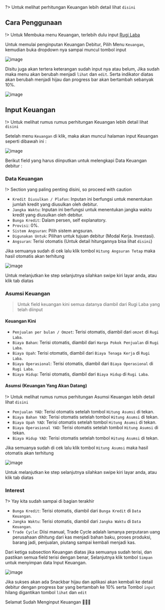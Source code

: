 ?> Untuk melihat perhitungan Keuangan lebih detail lihat `disini`

## Cara Penggunaan

!> Untuk Membuka menu Keuangan, terlebih dulu input [Rugi Laba](rugi_laba.md)

Untuk memulai penginputan Keuangan Debitur, Pilih Menu `Keuangan`, kemudian buka dropdown nya sampai muncul tombol input 

![image](https://user-images.githubusercontent.com/45744788/199882239-f823fd59-a007-42cf-8a01-25fba8887dc6.png)

Disitu juga akan tertera keterangan sudah input nya atau belum, Jika sudah maka menu akan berubah menjadi `lihat` dan `edit`.
Serta indikator diatas akan berubah menjadi hijau dan progress bar akan bertambah sebanyak 10%.

![image](https://user-images.githubusercontent.com/45744788/199902957-e9ad48d7-da89-4d55-8a67-1837d46b1d0b.png)


## Input Keuangan

!> Untuk melihat rumus rumus perhitungan Keuangan lebih detail lihat `disini`

Setelah menu `Keuangan` di klik, maka akan muncul halaman input Keuangan seperti dibawah ini : 

![image](https://user-images.githubusercontent.com/45744788/199882520-db7e400a-fdf6-481c-824e-e939b02bebe8.png)

Berikut field yang harus diinputkan untuk melengkapi Data Keuangan debitur :

### Data Keuangan

!> Section yang paling penting disini, so proceed with caution

- `Kredit Diusulkan / Plafon`: Inputan ini berfungsi untuk menentukan jumlah kredit yang diusulkan oleh debitur.
- `Jangka Waktu`: Inputan ini berfungsi untuk menentukan jangka waktu kredit yang diusulkan oleh debitur.
- `Bunga Kredit`: Dalam persen, self explanatory.
- `Provisi`: 0%.
- `Sistem Angsuran`: Pilih sistem angsuran.
- `Digunakan Untuk`: Pilihan untuk tujuan debitur (Modal Kerja. Investasi).
- `Angsuran`: Terisi otomatis (Untuk detail hitungannya bisa lihat `disini`)

Jika semuanya sudah di cek lalu klik tombol `Hitung Angsuran Tetap` maka hasil otomatis akan terhitung

![image](https://user-images.githubusercontent.com/45744788/199886810-02fd9b44-6a9d-47d5-8780-1789d4c22b85.png)

Untuk melanjutkan ke step selanjutnya silahkan swipe kiri layar anda, atau klik tab diatas

### Asumsi Keuangan


> Untuk field keuangan kini semua datanya diambil dari Rugi Laba yang telah diinput

#### Keuangan Kini
- `Penjualan per bulan / Omzet`: Terisi otomatis, diambil dari `omzet` di `Rugi Laba`.
- `Biaya Bahan`: Terisi otomatis, diambil dari `Harga Pokok Penjualan` di `Rugi Laba`.
- `Biaya Upah`: Terisi otomatis, diambil dari `Biaya Tenaga Kerja` di `Rugi Laba`.
- `Biaya Operasional`: Terisi otomatis, diambil dari `Biaya Operasional` di `Rugi Laba`.
- `Biaya Hidup`: Terisi otomatis, diambil dari `Biaya Hidup` di `Rugi Laba`.

#### Asumsi (Keuangan Yang Akan Datang)

!> Untuk melihat rumus rumus perhitungan Asumsi Keuangan lebih detail lihat `disini`

- `Penjualan YAD`: Terisi otomatis setelah tombol `Hitung Asumsi` di tekan.
- `Biaya Bahan YAD`: Terisi otomatis setelah tombol `Hitung Asumsi` di tekan.
- `Biaya Upah YAD`: Terisi otomatis setelah tombol `Hitung Asumsi` di tekan.
- `Biaya Operasional YAD`: Terisi otomatis setelah tombol `Hitung Asumsi` di tekan.
- `Biaya Hidup YAD`: Terisi otomatis setelah tombol `Hitung Asumsi` di tekan.

Jika semuanya sudah di cek lalu klik tombol `Hitung Asumsi` maka hasil otomatis akan terhitung

![image](https://user-images.githubusercontent.com/45744788/199891398-4766add0-af74-45a5-97e4-f653521534ea.png)


Untuk melanjutkan ke step selanjutnya silahkan swipe kiri layar anda, atau klik tab diatas

### Interest

?> Yay kita sudah sampai di bagian terakhir

- `Bunga Kredit`: Terisi otomatis, diambil dari `Bunga Kredit` di `Data Keuangan`.
- `Jangka Waktu`: Terisi otomatis, diambil dari `Jangka Waktu` di `Data Keuangan`.
- `Trade Cycle`: Diisi manual, Trade Cycle adalah lamanya perputaran uang perusahaan dihitung dari kas menjadi bahan baku, proses produksi, barang jadi, penjualan, piutang sampai kembali menjadi kas.

Dari ketiga subsection Keuangan diatas jika semuanya sudah terisi, dan pastikan semua field terisi dengan benar, Selanjutnya klik tombol `Simpan` untuk menyimpan data Input Keuangan.

![image](https://user-images.githubusercontent.com/45744788/199892461-d7b90551-f924-4bf3-ae30-40a740816027.png)

Jika sukses akan ada Snackbar hijau dan aplikasi akan kembali ke detail debitur dengan progress bar yang bertambah ke 10% serta Tombol `input` hilang digantikan tombol `lihat` dan `edit`

Selamat Sudah Menginput Keuangan 🎉🎉🎉